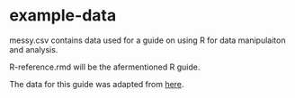 # example-data

messy.csv contains data used for a guide on using R for data manipulaiton and analysis. 

R-reference.rmd will be the afermentioned R guide. 

The data for this guide was adapted from [here](https://github.com/rfordatascience/tidytuesday/tree/master/data/2020/2020-07-07).

